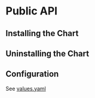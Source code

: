 # Public API

## Installing the Chart

## Uninstalling the Chart

## Configuration

See [values.yaml](values.yaml)
